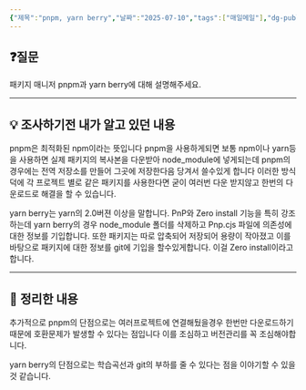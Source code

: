 ```yaml
---
{"제목":"pnpm, yarn berry","날짜":"2025-07-10","tags":["매일메일"],"dg-publish":true,"permalink":"/매일메일/25년7월/pnpm, yarn berry/","dgPassFrontmatter":true,"created":"2025-07-12T04:16:23.345+09:00","updated":"2025-07-12T04:34:18.393+09:00"}
---
```


## ❓질문

패키지 매니저 pnpm과 yarn berry에 대해 설명해주세요.

---
## 💡 조사하기전 내가 알고 있던 내용

pnpm은 최적화된 npm이라는 뜻입니다
pnpm을 사용하게되면 보통 npm이나 yarn등을 사용하면 실제 패키지의 복사본을 다운받아 node_module에 넣게되는데 pnpm의 경우에는 전역 저장소를 만들어 그곳에 저장한다음 당겨서 쓸수있게 합니다 
이러한 방식덕에 각 프로젝트 별로 같은 패키지를 사용한다면 굳이 여러번 다운 받지않고 한번의 다운로드로 해결을 할 수 있습니다.

yarn berry는 yarn의 2.0버젼 이상을 말합니다. PnP와 Zero install 기능을 특히 강조하는데
yarn berry의 경우 node_module 폴더를 삭제하고 Pnp.cjs 파일에 의존성에 대한 정보를 기입합니다. 또한 패키지는 따로 압축되어 저장되어 용량이 작아졌고 이를 바탕으로 패키지에 대한 정보를 git에 기입을 할수있게합니다.
이걸 Zero install이라고합니다.

---
## 🏫 정리한 내용

추가적으로 pnpm의 단점으로는 여러프로젝트에 연결해뒀을경우 한번만 다운로드하기 때문에 호환문제가 발생할 수 있다는 점입니다 이를 조심하고 버전관리를 꼭 조심해야합니다.

yarn berry의 단점으로는 학습곡선과 git의 부하를 줄 수 있다는 점을 이야기할 수 있을것 같습니다.